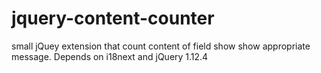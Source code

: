 # jquery-content-counter
small jQuey extension that count content of field show show appropriate message. 
Depends on i18next and jQuery 1.12.4

